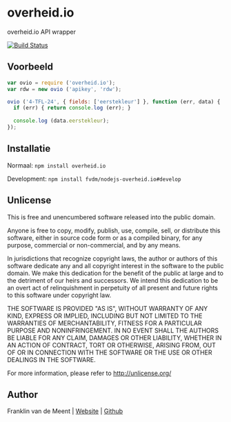 overheid.io
===========

overheid.io API wrapper

[![Build Status](https://travis-ci.org/fvdm/nodejs-overheid.io.svg?branch=master)](https://travis-ci.org/fvdm/nodejs-overheid.io)


Voorbeeld
---------

```js
var ovio = require ('overheid.io');
var rdw = new ovio ('apikey', 'rdw');

ovio ('4-TFL-24', { fields: ['eerstekleur'] }, function (err, data) {
  if (err) { return console.log (err); }
  
  console.log (data.eerstekleur);
});
```


Installatie
-----------

Normaal: `npm install overheid.io`

Development: `npm install fvdm/nodejs-overheid.io#develop`


Unlicense
---------

This is free and unencumbered software released into the public domain.

Anyone is free to copy, modify, publish, use, compile, sell, or
distribute this software, either in source code form or as a compiled
binary, for any purpose, commercial or non-commercial, and by any
means.

In jurisdictions that recognize copyright laws, the author or authors
of this software dedicate any and all copyright interest in the
software to the public domain. We make this dedication for the benefit
of the public at large and to the detriment of our heirs and
successors. We intend this dedication to be an overt act of
relinquishment in perpetuity of all present and future rights to this
software under copyright law.

THE SOFTWARE IS PROVIDED "AS IS", WITHOUT WARRANTY OF ANY KIND,
EXPRESS OR IMPLIED, INCLUDING BUT NOT LIMITED TO THE WARRANTIES OF
MERCHANTABILITY, FITNESS FOR A PARTICULAR PURPOSE AND NONINFRINGEMENT.
IN NO EVENT SHALL THE AUTHORS BE LIABLE FOR ANY CLAIM, DAMAGES OR
OTHER LIABILITY, WHETHER IN AN ACTION OF CONTRACT, TORT OR OTHERWISE,
ARISING FROM, OUT OF OR IN CONNECTION WITH THE SOFTWARE OR THE USE OR
OTHER DEALINGS IN THE SOFTWARE.

For more information, please refer to <http://unlicense.org/>


Author
------

Franklin van de Meent
| [Website](https://frankl.in)
| [Github](https://github.com/fvdm)
